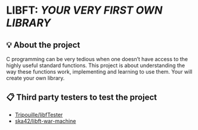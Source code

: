 # LIBFT: <i>YOUR VERY FIRST OWN LIBRARY</i>


## 💡 About the project

C programming can be very tedious when one doesn’t have access to the highly useful
standard functions. This project is about understanding the way these functions work,
implementing and learning to use them. Your will create your own library.


## 📋 Third party testers to test the project

* [Tripouille/libfTester](https://github.com/Tripouille/libftTester)
* [ska42/libft-war-machine](https://github.com/ska42/libft-war-machine)
